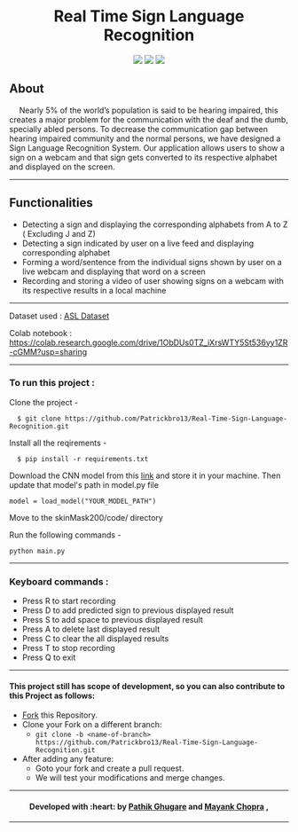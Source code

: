 <h1 align="center">Real Time Sign Language Recognition </h1>

<div align="center">
 
  [![](https://img.shields.io/badge/Made_with-Python3-red?style=for-the-badge&logo=python)](https://www.python.org/ "Python3")
  [![](https://img.shields.io/badge/Made_with-Tensorflow-red?style=for-the-badge&logo=tensorflow)](https://www.tensorflow.org/ "Tensorflow")
  [![](https://img.shields.io/badge/Made_with-Tkinter-red?style=for-the-badge&logo=tkinter)](https://docs.python.org/3/library/tkinter.html "Tkinter")
  
</div>

<h2> About </h2>

&emsp; Nearly 5% of the world’s population is said to be hearing impaired, this creates a major problem for the communication with the deaf and the dumb, specially abled persons. To decrease the communication gap between hearing impaired community and the normal persons, we have designed a Sign Language Recognition System.
Our application allows users to show a sign on a webcam and that sign gets converted to its respective alphabet and displayed on the screen. 

---

<h2> Functionalities </h2>

* Detecting a sign and displaying the corresponding alphabets from A to Z ( Excluding J and Z)
* Detecting a sign indicated by user on a live feed and displaying corresponding alphabet
* Forming a word/sentence from the individual signs shown by user on a live webcam and displaying that word on a screen
* Recording and storing a video of user showing signs on a webcam with its respective results in a local machine 


---


Dataset used : [ASL Dataset](https://drive.google.com/drive/folders/1v3EWedumUJ64xmrPOfQ7e3GJ5K-GC45d?usp=sharing)

Colab notebook : https://colab.research.google.com/drive/1ObDUs0TZ_iXrsWTY5St536yy1ZR-cGMM?usp=sharing

---


  
### To run this project :

Clone the project -
```
  $ git clone https://github.com/Patrickbro13/Real-Time-Sign-Language-Recognition.git
```
  
Install all the reqirements -
```
  $ pip install -r requirements.txt
 ``` 
 
Download the CNN model from this [link](https://drive.google.com/file/d/1-81s-_ke_heseeqBsKTZoJcqbcAON8ct/view?usp=sharing) and store it in your machine.
Then update that model's path in model.py file
```
model = load_model("YOUR_MODEL_PATH")
```

Move to the skinMask200/code/ directory 

Run the following commands -

```
python main.py
```

---

### Keyboard commands  :

* Press R to start recording 
* Press D to add predicted sign to previous displayed result
* Press S to add space to previous displayed result
* Press A to delete last displayed result
* Press C to clear the all displayed results 
* Press T to stop recording 
* Press Q to exit

---



#### This project still has scope of development, so you can also contribute to this Project as follows:
* [Fork](https://github.com/Patrickbro13/Real-Time-Sign-Language-Recognition) this Repository.
* Clone your Fork on a different branch:
	* `git clone -b <name-of-branch> https://github.com/Patrickbro13/Real-Time-Sign-Language-Recognition.git`
* After adding any feature:
	* Goto your fork and create a pull request.
	* We will test your modifications and merge changes.

---
<h4 align="center"><b>Developed with :heart: by 
<a href="https://github.com/Patrickbro13">Pathik Ghugare</a> and <a href="https://github.com/Mayank7832">Mayank Chopra</a> </b> , 
</h4>

---
